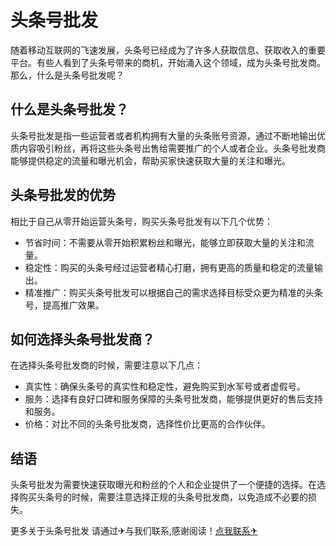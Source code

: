 # 头条号批发

随着移动互联网的飞速发展，头条号已经成为了许多人获取信息、获取收入的重要平台。有些人看到了头条号带来的商机，开始涌入这个领域，成为头条号批发商。那么，什么是头条号批发呢？

## 什么是头条号批发？

头条号批发是指一些运营者或者机构拥有大量的头条账号资源，通过不断地输出优质内容吸引粉丝，再将这些头条号出售给需要推广的个人或者企业。头条号批发商能够提供稳定的流量和曝光机会，帮助买家快速获取大量的关注和曝光。

## 头条号批发的优势

相比于自己从零开始运营头条号，购买头条号批发有以下几个优势：
- 节省时间：不需要从零开始积累粉丝和曝光，能够立即获取大量的关注和流量。
- 稳定性：购买的头条号经过运营者精心打磨，拥有更高的质量和稳定的流量输出。
- 精准推广：购买头条号批发可以根据自己的需求选择目标受众更为精准的头条号，提高推广效果。

## 如何选择头条号批发商？

在选择头条号批发商的时候，需要注意以下几点：
- 真实性：确保头条号的真实性和稳定性，避免购买到水军号或者虚假号。
- 服务：选择有良好口碑和服务保障的头条号批发商，能够提供更好的售后支持和服务。
- 价格：对比不同的头条号批发商，选择性价比更高的合作伙伴。

## 结语

头条号批发为需要快速获取曝光和粉丝的个人和企业提供了一个便捷的选择。在选择购买头条号的时候，需要注意选择正规的头条号批发商，以免造成不必要的损失。

更多关于头条号批发 请通过✈与我们联系,感谢阅读！[点我联系✈](https://s.k02.cc)